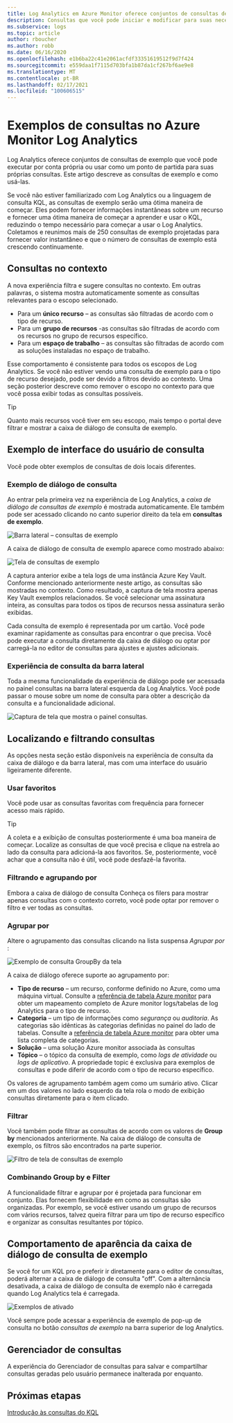 ```yaml
---
title: Log Analytics em Azure Monitor oferece conjuntos de consultas de exemplo que você pode executar por conta própria ou usar como um ponto de partida para suas próprias consultas.
description: Consultas que você pode iniciar e modificar para suas necessidades
ms.subservice: logs
ms.topic: article
author: rboucher
ms.author: robb
ms.date: 06/16/2020
ms.openlocfilehash: e1b6ba22c41e2061acfdf33351619512f9d7f424
ms.sourcegitcommit: e559daa1f7115d703bfa1b87da1cf267bf6ae9e8
ms.translationtype: MT
ms.contentlocale: pt-BR
ms.lasthandoff: 02/17/2021
ms.locfileid: "100606515"
---
```

# <a name="example-queries-in-azure-monitor-log-analytics"></a>Exemplos de consultas no Azure Monitor Log Analytics
Log Analytics oferece conjuntos de consultas de exemplo que você pode executar por conta própria ou usar como um ponto de partida para suas próprias consultas. Este artigo descreve as consultas de exemplo e como usá-las.

Se você não estiver familiarizado com Log Analytics ou a linguagem de consulta KQL, as consultas de exemplo serão uma ótima maneira de começar. Eles podem fornecer informações instantâneas sobre um recurso e fornecer uma ótima maneira de começar a aprender e usar o KQL, reduzindo o tempo necessário para começar a usar o Log Analytics. Coletamos e reunimos mais de 250 consultas de exemplo projetadas para fornecer valor instantâneo e que o número de consultas de exemplo está crescendo continuamente.

## <a name="in-context-queries"></a>Consultas no contexto

A nova experiência filtra e sugere consultas no contexto. Em outras palavras, o sistema mostra automaticamente somente as consultas relevantes para o escopo selecionado.

- Para um **único recurso** – as consultas são filtradas de acordo com o tipo de recurso.
- Para um **grupo de recursos** -as consultas são filtradas de acordo com os recursos no grupo de recursos específico.
- Para um **espaço de trabalho** – as consultas são filtradas de acordo com as soluções instaladas no espaço de trabalho.

Esse comportamento é consistente para todos os escopos de Log Analytics. Se você não estiver vendo uma consulta de exemplo para o tipo de recurso desejado, pode ser devido a filtros devido ao contexto. Uma seção posterior descreve como remover o escopo no contexto para que você possa exibir todas as consultas possíveis.

> [!TIP]
> Quanto mais recursos você tiver em seu escopo, mais tempo o portal deve filtrar e mostrar a caixa de diálogo de consulta de exemplo.

## <a name="example-query-user-interface"></a>Exemplo de interface do usuário de consulta

Você pode obter exemplos de consultas de dois locais diferentes.

### <a name="example-query-dialog"></a>Exemplo de diálogo de consulta

Ao entrar pela primeira vez na experiência de Log Analytics, a *caixa de diálogo de consultas de exemplo* é mostrada automaticamente.  Ele também pode ser acessado clicando no canto superior direito da tela em **consultas de exemplo**.

![Barra lateral – consultas de exemplo](media/example-queries/sidebar-2.png)

A caixa de diálogo de consulta de exemplo aparece como mostrado abaixo:  

![Tela de consultas de exemplo](media/example-queries/example-query-start.png)

A captura anterior exibe a tela logs de uma instância Azure Key Vault. Conforme mencionado anteriormente neste artigo, as consultas são mostradas no contexto.  Como resultado, a captura de tela mostra apenas Key Vault exemplos relacionados. Se você selecionar uma assinatura inteira, as consultas para todos os tipos de recursos nessa assinatura serão exibidas.  

Cada consulta de exemplo é representada por um cartão. Você pode examinar rapidamente as consultas para encontrar o que precisa. Você pode executar a consulta diretamente da caixa de diálogo ou optar por carregá-la no editor de consultas para ajustes e ajustes adicionais.

### <a name="sidebar-query-experience"></a>Experiência de consulta da barra lateral

Toda a mesma funcionalidade da experiência de diálogo pode ser acessada no painel consultas na barra lateral esquerda da Log Analytics. Você pode passar o mouse sobre um nome de consulta para obter a descrição da consulta e a funcionalidade adicional.

![Captura de tela que mostra o painel consultas.](media/example-queries/sidebar-3.png)

## <a name="finding-and-filtering-queries"></a>Localizando e filtrando consultas

As opções nesta seção estão disponíveis na experiência de consulta da caixa de diálogo e da barra lateral, mas com uma interface do usuário ligeiramente diferente.  

### <a name="use-favorites"></a>Usar favoritos

Você pode usar as consultas favoritas com frequência para fornecer acesso mais rápido.

> [!TIP]
> A coleta e a exibição de consultas posteriormente é uma boa maneira de começar. Localize as consultas de que você precisa e clique na estrela ao lado da consulta para adicioná-la aos favoritos. Se, posteriormente, você achar que a consulta não é útil, você pode desfazê-la favorita.  

### <a name="filtering-and-group-by"></a>Filtrando e agrupando por

Embora a caixa de diálogo de consulta Conheça os filers para mostrar apenas consultas com o contexto correto, você pode optar por remover o filtro e ver todas as consultas.

### <a name="group-by"></a>Agrupar por

Altere o agrupamento das consultas clicando na lista suspensa *Agrupar por* :

![Exemplo de consulta GroupBy da tela](media/example-queries/example-query-groupby.png)

A caixa de diálogo oferece suporte ao agrupamento por:

- **Tipo de recurso** – um recurso, conforme definido no Azure, como uma máquina virtual. Consulte a [referência de tabela Azure monitor](/azure/azure-monitor/reference/tables/tables-resourcetype) para obter um mapeamento completo de Azure monitor logs/tabelas de log Analytics para o tipo de recurso.  
- **Categoria** – um tipo de informações como *segurança* ou *auditoria*. As categorias são idênticas às categorias definidas no painel do lado de tabelas. Consulte a [referência de tabela Azure monitor](/azure/azure-monitor/reference/tables/tables-category) para obter uma lista completa de categorias.  
- **Solução** – uma solução Azure monitor associada às consultas
- **Tópico** – o tópico da consulta de exemplo, como *logs de atividade* ou *logs de aplicativo*. A propriedade topic é exclusiva para exemplos de consultas e pode diferir de acordo com o tipo de recurso específico.

Os valores de agrupamento também agem como um sumário ativo. Clicar em um dos valores no lado esquerdo da tela rola o modo de exibição consultas diretamente para o item clicado.

### <a name="filter"></a>Filtrar

Você também pode filtrar as consultas de acordo com os valores de **Group by** mencionados anteriormente. Na caixa de diálogo de consulta de exemplo, os filtros são encontrados na parte superior.

![Filtro de tela de consultas de exemplo](media/example-queries/example-query-filter.png)

### <a name="combining-group-by-and-filter"></a>Combinando Group by e Filter

A funcionalidade filtrar e agrupar por é projetada para funcionar em conjunto. Elas fornecem flexibilidade em como as consultas são organizadas. Por exemplo, se você estiver usando um grupo de recursos com vários recursos, talvez queira filtrar para um tipo de recurso específico e organizar as consultas resultantes por tópico.

## <a name="sample-query-dialog-appearance-behavior"></a>Comportamento de aparência da caixa de diálogo de consulta de exemplo

Se você for um KQL pro e preferir ir diretamente para o editor de consultas, poderá alternar a caixa de diálogo de consulta "off". Com a alternância desativada, a caixa de diálogo de consulta de exemplo não é carregada quando Log Analytics tela é carregada.

![Exemplos de ativado](media/example-queries/examples-on-off.png)

Você sempre pode acessar a experiência de exemplo de pop-up de consulta no botão *consultas de exemplo* na barra superior de log Analytics.

## <a name="query-explorer"></a>Gerenciador de consultas

A experiência do Gerenciador de consultas para salvar e compartilhar consultas geradas pelo usuário permanece inalterada por enquanto.

## <a name="next-steps"></a>Próximas etapas

[Introdução às consultas do KQL](../log-query/get-started-queries.md)


